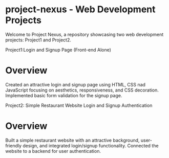 # project-nexus - Web Development Projects
Welcome to Project Nexus, a repository showcasing two web development projects: Project1 and Project2.

Project1:Login and Signup Page (Front-end Alone)

# Overview
Created an attractive login and signup page using HTML, CSS nad JavaScript focusing on aesthetics, responsiveness, and CSS decoration. Implemented basic form validation for the signup page.

Project2: Simple Restaurant Website Login and Signup Authentication
# Overview
Built a simple restaurant website with an attractive background, user-friendly design, and integrated login/signup functionality. Connected the website to a backend for user authentication.
